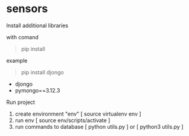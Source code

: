 # sensors

Install additional libraries

with comand 
> pip install 

example 
> pip install djongo

- djongo
- pymongo==3.12.3

Run project
1. create environment "env" [ source virtualenv env ]
2. run env [ source env/scripts/activate ]
3. run commands to database [ python utils.py ] or [ python3 utils.py ]

